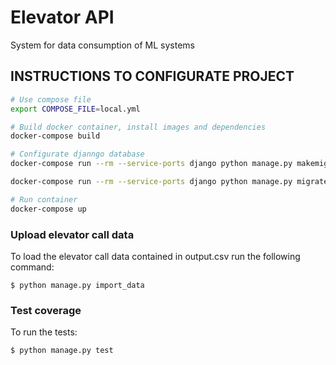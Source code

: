 # Elevator API

System for data consumption of ML systems

## INSTRUCTIONS TO CONFIGURATE PROJECT

``` bash
# Use compose file
export COMPOSE_FILE=local.yml

# Build docker container, install images and dependencies
docker-compose build

# Configurate djanngo database
docker-compose run --rm --service-ports django python manage.py makemigrations

docker-compose run --rm --service-ports django python manage.py migrate

# Run container
docker-compose up

```


### Upload elevator call data

To load the elevator call data contained in output.csv run the following command:

    $ python manage.py import_data
  
### Test coverage

  To run the tests:

    $ python manage.py test
